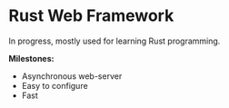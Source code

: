 # Rust Web Framework

In progress, mostly used for learning Rust programming.

**Milestones:**
* Asynchronous web-server
* Easy to configure
* Fast

